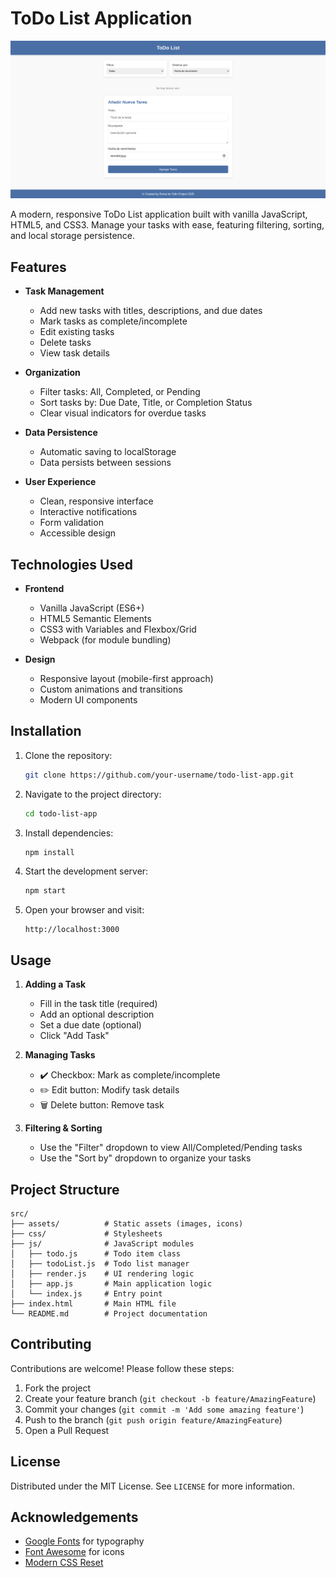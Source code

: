 # ToDo List Application

![App Screenshot](src/appScreenshot.png)

A modern, responsive ToDo List application built with vanilla JavaScript, HTML5, and CSS3. Manage your tasks with ease, featuring filtering, sorting, and local storage persistence.

## Features

- **Task Management**
  - Add new tasks with titles, descriptions, and due dates
  - Mark tasks as complete/incomplete
  - Edit existing tasks
  - Delete tasks
  - View task details

- **Organization**
  - Filter tasks: All, Completed, or Pending
  - Sort tasks by: Due Date, Title, or Completion Status
  - Clear visual indicators for overdue tasks

- **Data Persistence**
  - Automatic saving to localStorage
  - Data persists between sessions

- **User Experience**
  - Clean, responsive interface
  - Interactive notifications
  - Form validation
  - Accessible design

## Technologies Used

- **Frontend**
  - Vanilla JavaScript (ES6+)
  - HTML5 Semantic Elements
  - CSS3 with Variables and Flexbox/Grid
  - Webpack (for module bundling)

- **Design**
  - Responsive layout (mobile-first approach)
  - Custom animations and transitions
  - Modern UI components

## Installation

1. Clone the repository:
   ```bash
   git clone https://github.com/your-username/todo-list-app.git
   ```

2. Navigate to the project directory:
   ```bash
   cd todo-list-app
   ```

3. Install dependencies:
   ```bash
   npm install
   ```

4. Start the development server:
   ```bash
   npm start
   ```

5. Open your browser and visit:
   ```
   http://localhost:3000
   ```

## Usage

1. **Adding a Task**
   - Fill in the task title (required)
   - Add an optional description
   - Set a due date (optional)
   - Click "Add Task"

2. **Managing Tasks**
   - ✔️ Checkbox: Mark as complete/incomplete
   - ✏️ Edit button: Modify task details
   - 🗑️ Delete button: Remove task

3. **Filtering & Sorting**
   - Use the "Filter" dropdown to view All/Completed/Pending tasks
   - Use the "Sort by" dropdown to organize your tasks

## Project Structure

```
src/
├── assets/          # Static assets (images, icons)
├── css/             # Stylesheets
├── js/              # JavaScript modules
│   ├── todo.js      # Todo item class
│   ├── todoList.js  # Todo list manager
│   ├── render.js    # UI rendering logic
│   ├── app.js       # Main application logic
│   └── index.js     # Entry point
├── index.html       # Main HTML file
└── README.md        # Project documentation
```

## Contributing

Contributions are welcome! Please follow these steps:

1. Fork the project
2. Create your feature branch (`git checkout -b feature/AmazingFeature`)
3. Commit your changes (`git commit -m 'Add some amazing feature'`)
4. Push to the branch (`git push origin feature/AmazingFeature`)
5. Open a Pull Request

## License

Distributed under the MIT License. See `LICENSE` for more information.

## Acknowledgements

- [Google Fonts](https://fonts.google.com/) for typography
- [Font Awesome](https://fontawesome.com/) for icons
- [Modern CSS Reset](https://github.com/hankchizljaw/modern-css-reset)

